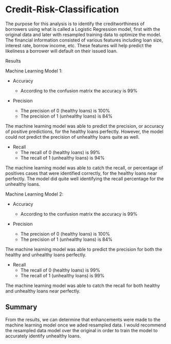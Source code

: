 # Credit-Risk-Classification

The purpose for this analysis is to identify the creditworthiness of borrowers using what is called a Logistic Regression model, first with the original data and later with resampled training data to optimize the model.  The financial information consisted of various features including loan size, interest rate, borrow income, etc.  These features will help predict the likeliness a borrower will default on their issued loan.  

Results

Machine Learning Model 1:
  - Accuracy
    - According to the confusion matrix the accuracy is 99%

  - Precision
    - The precision of 0 (healthy loans) is 100%
    - The precision of 1 (unhealthy loans) is 84%
      
The machine learning model was able to predict the precision, or accuracy of positive predictions, for the healthy loans perfectly.  However, the model could not predict the precision of unhealthy loans quite as well.
 
  - Recall
    - The recall of 0 (healthy loans) is 99%
    - The recall of 1 (unhealthy loans) is 94%
      
The machine learning model was able to catch the recall, or percentage of positives cases that were identified correctly, for the healthy loans near perfectly.  The model did quite well identifying the recall percentage for the unhealthy loans.

Machine Learning Model 2:
  - Accuracy
    - According to the confusion matrix the accuracy is 99%

  - Precision
    - The precision of 0 (healthy loans) is 100%
    - The precision of 1 (unhealthy loans) is 84%
      
The machine learning model was able to predict the precision for both the healthy and unhealthy loans perfectly.

  - Recall
    - The recall of 0 (healthy loans) is 99%
    - The recall of 1 (unhealthy loans) is 99%
      
The machine learning model was able to catch the recall for both healthy and unhealthy loans near perfectly.
   

Summary
-
From the results, we can determine that enhancements were made to the machine learning model once we aded resampled data.  I would recommend the resampled data model over the original in order to train the model to accurately identify unhealthy loans.
